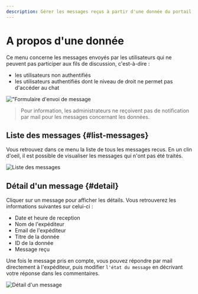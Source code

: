 ```yaml
---
description: Gérer les messages reçus à partir d'une donnée du portail Isogeo
---
```

# A propos d'une donnée

Ce menu concerne les messages envoyés par les utilisateurs qui ne peuvent pas participer aux fils de discussion, c'est-à-dire :

* les utilisateurs non authentifiés
* les utilisateurs authentifiés dont le niveau de droit ne permet pas d'accéder au chat

!["Formulaire d'envoi de message](/assets/front_aboutdata.png)

> Pour information, les administrateurs ne reçoivent pas de notification par mail pour les messages concernant les données.  

## Liste des messages {#list-messages}

Vous retrouvez dans ce menu la liste de tous les messages recus. En un clin d'oeil, il est possible de visualiser les messages qui n'ont pas été traités.

![Liste des messages](/assets/back_list_aboutdata.png)

## Détail d'un message {#detail}

Cliquer sur un message pour afficher les détails. Vous retrouverez les informations suivantes sur celui-ci :

* Date et heure de reception
* Nom de l'expéditeur
* Email de l'expéditeur
* Titre de la donnée
* ID de la donnée
* Message reçu

Une fois le message pris en compte, vous pouvez répondre par mail directement à l'expéditeur, puis modifier `l'état du message` en décrivant votre réponse dans les commentaires.

![Détail d'un message](/assets/back_detail_aboutdata.png)